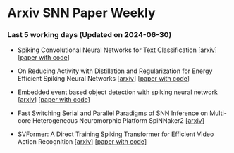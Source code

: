 # Arxiv SNN Paper Weekly


 ### **Last 5 working days (Updated on 2024-06-30)** 


- Spiking Convolutional Neural Networks for Text Classification [[arxiv](https://arxiv.org/abs/2406.19230)] [[paper with code](https://paperswithcode.com/paper/spiking-convolutional-neural-networks-for)]

- On Reducing Activity with Distillation and Regularization for Energy Efficient Spiking Neural Networks [[arxiv](https://arxiv.org/abs/2406.18350)] [[paper with code](https://paperswithcode.com/paper/on-reducing-activity-with-distillation-and)]

- Embedded event based object detection with spiking neural network [[arxiv](https://arxiv.org/abs/2406.17617)] [[paper with code](https://paperswithcode.com/paper/embedded-event-based-object-detection-with)]

- Fast Switching Serial and Parallel Paradigms of SNN Inference on Multi-core Heterogeneous Neuromorphic Platform SpiNNaker2 [[arxiv](https://arxiv.org/abs/2406.17049)]

- SVFormer: A Direct Training Spiking Transformer for Efficient Video Action Recognition [[arxiv](https://arxiv.org/abs/2406.15034)] [[paper with code](https://paperswithcode.com/paper/svformer-a-direct-training-spiking)]


